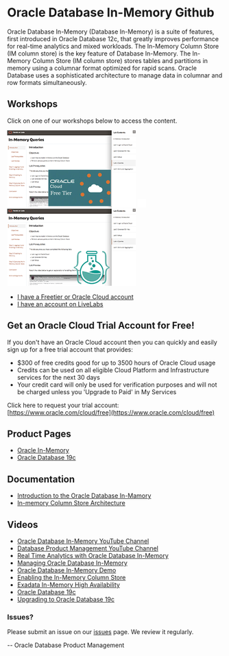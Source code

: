 # Oracle Database In-Memory Github


Oracle Database In-Memory (Database In-Memory) is a suite of features, first introduced in Oracle Database 12c, that greatly improves performance for real-time analytics and mixed workloads. The In-Memory Column Store (IM column store) is the key feature of Database In-Memory. The In-Memory Column Store (IM column store) stores tables and partitions in memory using a columnar format optimized for rapid scans. Oracle Database uses a sophisticated architecture to manage data in columnar and row formats simultaneously. 

## Workshops
Click on one of our workshops below to access the content.

[![](./images/screenshot-freetier.png)](https://oracle.github.io/learning-library/data-management-library/database/in-memory/freetier/index.html)  ![](./images/transparent.png " ")  [![](./images/screenshot-livelabs.png)](https://oracle.github.io/learning-library/data-management-library/database/in-memory/livelabs/index.html)


- [I have a Freetier or Oracle Cloud account](https://oracle.github.io/learning-library/data-management-library/database/in-memory/freetier/index.html)
- [I have an account on LiveLabs](https://oracle.github.io/learning-library/data-management-library/database/in-memory/livelabs/index.html)


## Get an Oracle Cloud Trial Account for Free!
If you don't have an Oracle Cloud account then you can quickly and easily sign up for a free trial account that provides:
- $300 of free credits good for up to 3500 hours of Oracle Cloud usage
- Credits can be used on all eligible Cloud Platform and Infrastructure services for the next 30 days
- Your credit card will only be used for verification purposes and will not be charged unless you 'Upgrade to Paid' in My Services

Click here to request your trial account: [https://www.oracle.com/cloud/free](https://www.oracle.com/cloud/free)


## Product Pages
- [Oracle In-Memory](https://www.oracle.com/database/technologies/in-memory.html)
- [Oracle Database 19c](https://www.oracle.com/database/)

## Documentation
- [Introduction to the Oracle Database In-Mamory](https://docs.oracle.com/en/database/oracle/oracle-database/19/inmem/intro-to-in-memory-column-store.html#GUID-BFA53515-7643-41E5-A296-654AB4A9F9E7)
- [In-memory Column Store Architecture](https://docs.oracle.com/en/database/oracle/oracle-database/19/inmem/in-memory-column-store-architecture.html#GUID-EEA265EE-8FBA-4457-8C3F-315B9EEA2224)

## Videos
- [Oracle Database In-Memory YouTube Channel](https://www.youtube.com/channel/UCSYHgTG68nrHa5aTGfFH4pA)
- [Database Product Management YouTube Channel](https://www.youtube.com/channel/UCr6mzwq_gcdsefQWBI72wIQ)
- [Real Time Analytics with Oracle Database In-Memory](https://www.youtube.com/watch?v=eToO3PRIs8k)
- [Managing Oracle Database In-Memory](https://www.youtube.com/watch?v=IZ7UMoQxtLo)
- [Oracle Database In-Memory Demo](https://www.youtube.com/watch?v=mF-h26iKTYY)
- [Enabling the In-Memory Column Store](https://www.youtube.com/watch?v=dZ9cnIL6KKw)
- [Exadata In-Memory High Availability](https://www.youtube.com/watch?v=j3n5ZjUvcD0)
- [Oracle Database 19c](https://www.youtube.com/watch?v=EVPNyL2vAVI)
- [Upgrading to Oracle Database 19c](https://www.youtube.com/watch?v=lOzL5irmuJo)

### Issues?
Please submit an issue on our [issues](https://github.com/oracle/learning-library/issues) page.  We review it regularly.

-- Oracle Database Product Management
